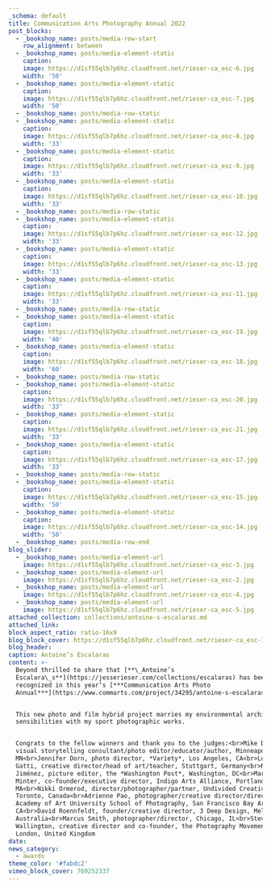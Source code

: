 ```yaml
---
_schema: default
title: Communication Arts Photography Annual 2022
post_blocks:
  - _bookshop_name: posts/media-row-start
    row_alignment: between
  - _bookshop_name: posts/media-element-static
    caption:
    image: https://d1sf55qlb7p6hz.cloudfront.net/rieser-ca_esc-6.jpg
    width: '50'
  - _bookshop_name: posts/media-element-static
    caption:
    image: https://d1sf55qlb7p6hz.cloudfront.net/rieser-ca_esc-7.jpg
    width: '50'
  - _bookshop_name: posts/media-row-static
  - _bookshop_name: posts/media-element-static
    caption:
    image: https://d1sf55qlb7p6hz.cloudfront.net/rieser-ca_esc-8.jpg
    width: '33'
  - _bookshop_name: posts/media-element-static
    caption:
    image: https://d1sf55qlb7p6hz.cloudfront.net/rieser-ca_esc-9.jpg
    width: '33'
  - _bookshop_name: posts/media-element-static
    caption:
    image: https://d1sf55qlb7p6hz.cloudfront.net/rieser-ca_esc-10.jpg
    width: '33'
  - _bookshop_name: posts/media-row-static
  - _bookshop_name: posts/media-element-static
    caption:
    image: https://d1sf55qlb7p6hz.cloudfront.net/rieser-ca_esc-12.jpg
    width: '33'
  - _bookshop_name: posts/media-element-static
    caption:
    image: https://d1sf55qlb7p6hz.cloudfront.net/rieser-ca_esc-13.jpg
    width: '33'
  - _bookshop_name: posts/media-element-static
    caption:
    image: https://d1sf55qlb7p6hz.cloudfront.net/rieser-ca_esc-11.jpg
    width: '33'
  - _bookshop_name: posts/media-row-static
  - _bookshop_name: posts/media-element-static
    caption:
    image: https://d1sf55qlb7p6hz.cloudfront.net/rieser-ca_esc-19.jpg
    width: '40'
  - _bookshop_name: posts/media-element-static
    caption:
    image: https://d1sf55qlb7p6hz.cloudfront.net/rieser-ca_esc-18.jpg
    width: '60'
  - _bookshop_name: posts/media-row-static
  - _bookshop_name: posts/media-element-static
    caption:
    image: https://d1sf55qlb7p6hz.cloudfront.net/rieser-ca_esc-20.jpg
    width: '33'
  - _bookshop_name: posts/media-element-static
    caption:
    image: https://d1sf55qlb7p6hz.cloudfront.net/rieser-ca_esc-21.jpg
    width: '33'
  - _bookshop_name: posts/media-element-static
    caption:
    image: https://d1sf55qlb7p6hz.cloudfront.net/rieser-ca_esc-17.jpg
    width: '33'
  - _bookshop_name: posts/media-row-static
  - _bookshop_name: posts/media-element-static
    caption:
    image: https://d1sf55qlb7p6hz.cloudfront.net/rieser-ca_esc-15.jpg
    width: '50'
  - _bookshop_name: posts/media-element-static
    caption:
    image: https://d1sf55qlb7p6hz.cloudfront.net/rieser-ca_esc-14.jpg
    width: '50'
  - _bookshop_name: posts/media-row-end
blog_slider:
  - _bookshop_name: posts/media-element-url
    image: https://d1sf55qlb7p6hz.cloudfront.net/rieser-ca_esc-3.jpg
  - _bookshop_name: posts/media-element-url
    image: https://d1sf55qlb7p6hz.cloudfront.net/rieser-ca_esc-2.jpg
  - _bookshop_name: posts/media-element-url
    image: https://d1sf55qlb7p6hz.cloudfront.net/rieser-ca_esc-4.jpg
  - _bookshop_name: posts/media-element-url
    image: https://d1sf55qlb7p6hz.cloudfront.net/rieser-ca_esc-5.jpg
attached_collection: collections/antoine-s-escalaras.md
attached_link:
block_aspect_ratio: ratio-16x9
blog_block_cover: https://d1sf55qlb7p6hz.cloudfront.net/rieser-ca_esc-1.jpg
blog_header:
caption: Antoine’s Escalaras
content: >-
  Beyond thrilled to share that [**\_Antoine’s
  Escalara\_s**](https://jesserieser.com/collections/escalaras) has been
  recognized in this year’s [***Communication Arts Photo
  Annual***](https://www.commarts.com/project/34295/antoine-s-escalaras).


  This new photo and film hybrid project marries my environmental architectural
  sensibilities with my sport photographic works.


  Congrats to the fellow winners and thank you to the judges:<br>Mike Davis,
  visual storytelling consultant/photo editor/educator/author, Minneapolis,
  MN<br>Jennifer Dorn, photo director, *Variety*, Los Angeles, CA<br>Luis Paulo
  Gatti, creative director/head of art/teacher, Stuttgart, Germany<br>Natalia
  Jiménez, picture editor, the *Washington Post*, Washington, DC<br>Marcia
  Minter, co-founder/executive director, Indigo Arts Alliance, Portland,
  MA<br>Nikki Ormerod, director/photographer/partner, Undivided Creative,
  Toronto, Canada<br>Adrienne Pao, photographer/creative director/director of
  Academy of Art University School of Photography, San Francisco Bay Area,
  CA<br>David Roennfeldt, founder/creative director, 3 Deep Design, Melbourne,
  Australia<br>Marcus Smith, photographer/director, Chicago, IL<br>Steve
  Wallington, creative director and co-founder, the Photography Movement,
  London, United Kingdom
date:
news_category:
  - awards
theme_color: '#fabdc2'
vimeo_block_cover: 769252337
---
```

